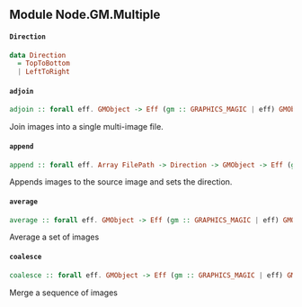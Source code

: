 ## Module Node.GM.Multiple

#### `Direction`

``` purescript
data Direction
  = TopToBottom
  | LeftToRight
```

#### `adjoin`

``` purescript
adjoin :: forall eff. GMObject -> Eff (gm :: GRAPHICS_MAGIC | eff) GMObject
```

Join images into a single multi-image file.

#### `append`

``` purescript
append :: forall eff. Array FilePath -> Direction -> GMObject -> Eff (gm :: GRAPHICS_MAGIC | eff) GMObject
```

Appends images to the source image and sets the direction.

#### `average`

``` purescript
average :: forall eff. GMObject -> Eff (gm :: GRAPHICS_MAGIC | eff) GMObject
```

Average a set of images

#### `coalesce`

``` purescript
coalesce :: forall eff. GMObject -> Eff (gm :: GRAPHICS_MAGIC | eff) GMObject
```

Merge a sequence of images


